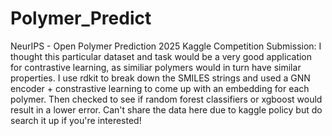 # Polymer_Predict
NeurIPS - Open Polymer Prediction 2025 Kaggle Competition Submission:
I thought this particular dataset and task would be a very good application for contrastive learning, as similiar polymers would in turn have similar properties. I use rdkit to break down the SMILES strings and used a GNN encoder + constrastive learning to come up with an embedding for each polymer. Then checked to see if random forest classifiers or xgboost would result in a lower error. Can't share the data here due to kaggle policy but do search it up if you're interested!
